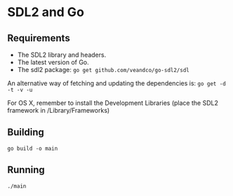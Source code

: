 SDL2 and Go
===========

Requirements
------------

* The SDL2 library and headers.
* The latest version of Go.
* The sdl2 package: `go get github.com/veandco/go-sdl2/sdl`

An alternative way of fetching and updating the dependencies is: `go get -d -t -v -u`

For OS X, remember to install the Development Libraries (place the SDL2 framework in /Library/Frameworks)

Building
--------

    go build -o main
 
Running
-------

    ./main

